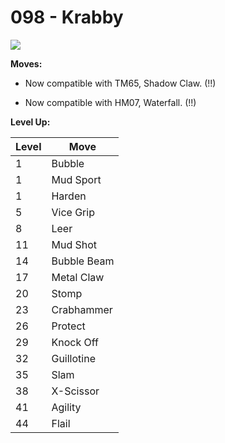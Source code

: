 # 098 - Krabby
![][098]

**Moves:**

 - Now compatible with TM65, Shadow Claw. (!!)

 - Now compatible with HM07, Waterfall. (!!)

**Level Up:**

Level | Move
---   | ---
  1   | Bubble
  1   | Mud Sport
  1   | Harden
  5   | Vice Grip
  8   | Leer
 11   | Mud Shot
 14   | Bubble Beam
 17   | Metal Claw
 20   | Stomp
 23   | Crabhammer
 26   | Protect
 29   | Knock Off
 32   | Guillotine
 35   | Slam
 38   | X-Scissor
 41   | Agility
 44   | Flail



[098]: /img/pokemon/098.png
